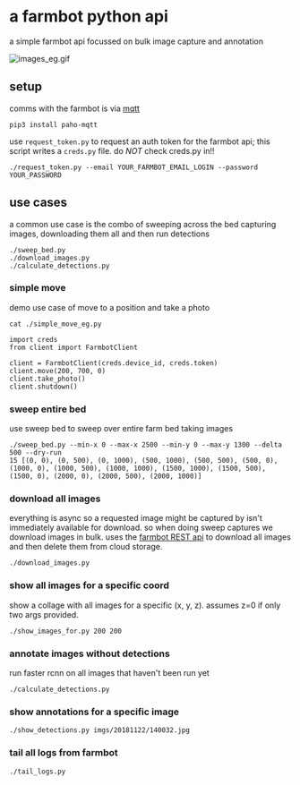 # a farmbot python api

a simple farmbot api focussed on bulk image capture and annotation

![images_eg.gif](images_eg.gif)

## setup

comms with the farmbot is via [mqtt](http://mqtt.org/)

```
pip3 install paho-mqtt
```

use `request_token.py` to request an auth token for the farmbot api;
this script writes a `creds.py` file. do _NOT_ check creds.py in!!

`
./request_token.py --email YOUR_FARMBOT_EMAIL_LOGIN --password YOUR_PASSWORD
`

## use cases

a common use case is the combo of sweeping across the bed capturing images,
downloading them all and then run detections

```
./sweep_bed.py
./download_images.py
./calculate_detections.py
```

### simple move

demo use case of move to a position and take a photo

```
cat ./simple_move_eg.py

import creds
from client import FarmbotClient

client = FarmbotClient(creds.device_id, creds.token)
client.move(200, 700, 0)
client.take_photo()
client.shutdown()
```

### sweep entire bed

use sweep bed to sweep over entire farm bed taking images

```
./sweep_bed.py --min-x 0 --max-x 2500 --min-y 0 --max-y 1300 --delta 500 --dry-run
15 [(0, 0), (0, 500), (0, 1000), (500, 1000), (500, 500), (500, 0), (1000, 0), (1000, 500), (1000, 1000), (1500, 1000), (1500, 500), (1500, 0), (2000, 0), (2000, 500), (2000, 1000)]
```

### download all images

everything is async so a requested image might be captured by isn't immediately available for download.
so when doing sweep captures we download images in bulk.
uses the [farmbot REST api](https://gist.github.com/RickCarlino/10db2df375d717e9efdd3c2d9d8932af) to download
all images and then delete them from cloud storage.

```
./download_images.py
```

### show all images for a specific coord

show a collage with all images for a specific (x, y, z). assumes z=0 if only two args provided.

```
./show_images_for.py 200 200
```

### annotate images without detections

run faster rcnn on all images that haven't been run yet

```
./calculate_detections.py
```

### show annotations for a specific image

```
./show_detections.py imgs/20181122/140032.jpg
```

### tail all logs from farmbot

```
./tail_logs.py
```
